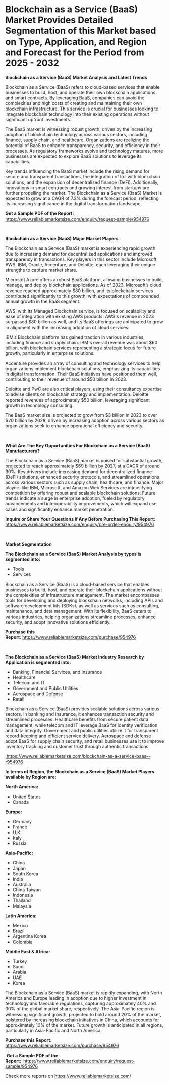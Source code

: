 <p><h1>Blockchain as a Service (BaaS) Market Provides Detailed Segmentation of this Market based on Type, Application, and Region and Forecast for the Period from 2025 - 2032</h1></p><p><strong>Blockchain as a Service (BaaS) Market Analysis and Latest Trends</strong></p>
<p><p>Blockchain as a Service (BaaS) refers to cloud-based services that enable businesses to build, host, and operate their own blockchain applications and smart contracts. By leveraging BaaS, companies can avoid the complexities and high costs of creating and maintaining their own blockchain infrastructure. This service is crucial for businesses looking to integrate blockchain technology into their existing operations without significant upfront investments.</p><p>The BaaS market is witnessing robust growth, driven by the increasing adoption of blockchain technology across various sectors, including finance, supply chain, and healthcare. Organizations are realizing the potential of BaaS to enhance transparency, security, and efficiency in their processes. As regulatory frameworks evolve and technology matures, more businesses are expected to explore BaaS solutions to leverage its capabilities.</p><p>Key trends influencing the BaaS market include the rising demand for secure and transparent transactions, the integration of IoT with blockchain solutions, and the expansion of decentralized finance (DeFi). Additionally, innovations in smart contracts and growing interest from startups are further propelling the market. The Blockchain as a Service (BaaS) Market is expected to grow at a CAGR of 7.3% during the forecast period, reflecting its increasing significance in the digital transformation landscape.</p></p>
<p><strong>Get a Sample PDF of the Report:&nbsp;</strong> <a href="https://www.reliablemarketsize.com/enquiry/request-sample/954976?utm_campaign=2876&utm_medium=2&utm_source=Github&utm_content=ia&utm_term=11032025&utm_id=blockchain-as-a-service-baas">https://www.reliablemarketsize.com/enquiry/request-sample/954976</a></p>
<p>&nbsp;</p>
<p><strong>Blockchain as a Service (BaaS) Major Market Players</strong></p>
<p><p>The Blockchain as a Service (BaaS) market is experiencing rapid growth due to increasing demand for decentralized applications and improved transparency in transactions. Key players in this sector include Microsoft, AWS, IBM, Oracle, Accenture, and Deloitte, each leveraging their unique strengths to capture market share.</p><p>Microsoft Azure offers a robust BaaS platform, allowing businesses to build, manage, and deploy blockchain applications. As of 2023, Microsoft’s cloud revenue reached approximately $80 billion, and its blockchain services contributed significantly to this growth, with expectations of compounded annual growth in the BaaS segment.</p><p>AWS, with its Managed Blockchain service, is focused on scalability and ease of integration with existing AWS products. AWS's revenue in 2023 surpassed $80 billion as well, and its BaaS offerings are anticipated to grow in alignment with the increasing adoption of cloud services.</p><p>IBM’s Blockchain platform has gained traction in various industries, including finance and supply chain. IBM's overall revenue was about $60 billion, with blockchain services representing a strategic focus for future growth, particularly in enterprise solutions.</p><p>Accenture provides an array of consulting and technology services to help organizations implement blockchain solutions, emphasizing its capabilities in digital transformation. Their BaaS initiatives have positioned them well, contributing to their revenue of around $50 billion in 2023.</p><p>Deloitte and PwC are also critical players, using their consultancy expertise to advise clients on blockchain strategy and implementation. Deloitte reported revenues of approximately $50 billion, leveraging significant growth in technology consulting.</p><p>The BaaS market size is projected to grow from $3 billion in 2023 to over $20 billion by 2028, driven by increasing adoption across various sectors as organizations seek to enhance operational efficiency and security.</p></p>
<p>&nbsp;</p>
<p><strong>What Are The Key Opportunities For Blockchain as a Service (BaaS) Manufacturers?</strong></p>
<p><p>The Blockchain as a Service (BaaS) market is poised for substantial growth, projected to reach approximately $69 billion by 2027, at a CAGR of around 30%. Key drivers include increasing demand for decentralized finance (DeFi) solutions, enhanced security protocols, and streamlined operations across various sectors such as supply chain, healthcare, and finance. Major players like IBM, Microsoft, and Amazon Web Services are intensifying competition by offering robust and scalable blockchain solutions. Future trends indicate a surge in enterprise adoption, fueled by regulatory advancements and interoperability improvements, which will expand use cases and significantly enhance market penetration.</p></p>
<p><strong>Inquire or Share Your Questions If Any Before Purchasing This Report:</strong> <a href="https://www.reliablemarketsize.com/enquiry/pre-order-enquiry/954976?utm_campaign=2876&utm_medium=2&utm_source=Github&utm_content=ia&utm_term=11032025&utm_id=blockchain-as-a-service-baas">https://www.reliablemarketsize.com/enquiry/pre-order-enquiry/954976</a></p>
<p>&nbsp;</p>
<p><strong>Market Segmentation</strong></p>
<p><strong>The Blockchain as a Service (BaaS) Market Analysis by types is segmented into:</strong></p>
<p><ul><li>Tools</li><li>Services</li></ul></p>
<p><p>Blockchain as a Service (BaaS) is a cloud-based service that enables businesses to build, host, and operate their blockchain applications without the complexities of infrastructure management. The market encompasses tools for developing and deploying blockchain networks, including APIs and software development kits (SDKs), as well as services such as consulting, maintenance, and data management. With its flexibility, BaaS caters to various industries, helping organizations streamline processes, enhance security, and adopt innovative solutions efficiently.</p></p>
<p><strong>Purchase this Report:&nbsp;</strong><a href="https://www.reliablemarketsize.com/purchase/954976?utm_campaign=2876&utm_medium=2&utm_source=Github&utm_content=ia&utm_term=11032025&utm_id=blockchain-as-a-service-baas">https://www.reliablemarketsize.com/purchase/954976</a></p>
<p>&nbsp;</p>
<p><strong>The Blockchain as a Service (BaaS) Market Industry Research by Application is segmented into:</strong></p>
<p><ul><li>Banking, Financial Services, and Insurance</li><li>Healthcare</li><li>Telecom and IT</li><li>Government and Public Utilities</li><li>Aerospace and Defense</li><li>Retail</li></ul></p>
<p><p>Blockchain as a Service (BaaS) provides scalable solutions across various sectors. In banking and insurance, it enhances transaction security and streamlined processes. Healthcare benefits from secure patient data management, while telecom and IT leverage BaaS for identity verification and data integrity. Government and public utilities utilize it for transparent record-keeping and efficient service delivery. Aerospace and defense adopt BaaS for supply chain security, and retail businesses use it to improve inventory tracking and customer trust through authentic transactions.</p></p>
<p><a href="https://www.reliablemarketsize.com/blockchain-as-a-service-baas--r954976?utm_campaign=2876&utm_medium=2&utm_source=Github&utm_content=ia&utm_term=11032025&utm_id=blockchain-as-a-service-baas">&nbsp;https://www.reliablemarketsize.com/blockchain-as-a-service-baas--r954976</a></p>
<p><strong>In terms of Region, the Blockchain as a Service (BaaS) Market Players available by Region are:</strong></p>
<p>
    <p> <strong> North America: </strong>
        <ul>
            <li>United States</li>
            <li>Canada</li>
        </ul>
        </p> 
    <p> <strong> Europe: </strong>
        <ul>
            <li>Germany</li>
            <li>France</li>
            <li>U.K.</li>
            <li>Italy</li>
            <li>Russia</li>
        </ul>
        </p> 
    <p> <strong> Asia-Pacific: </strong>
        <ul>
            <li>China</li>
            <li>Japan</li>
            <li>South Korea</li>
            <li>India</li>
            <li>Australia</li>
            <li>China Taiwan</li>
            <li>Indonesia</li>
            <li>Thailand</li>
            <li>Malaysia</li>
        </ul>
        </p> 
    <p> <strong> Latin America: </strong>
        <ul>
            <li>Mexico</li>
            <li>Brazil</li>
            <li>Argentina Korea</li>
            <li>Colombia</li>
        </ul>
        </p> 
    <p> <strong> Middle East & Africa: </strong>
        <ul>
            <li>Turkey</li>
            <li>Saudi</li>
            <li>Arabia</li>
            <li>UAE</li>
            <li>Korea</li>
        </ul>
    </p>
    </p>
<p><p>The Blockchain as a Service (BaaS) market is rapidly expanding, with North America and Europe leading in adoption due to higher investment in technology and favorable regulations, capturing approximately 40% and 30% of the global market share, respectively. The Asia-Pacific region is witnessing significant growth, projected to hold around 20% of the market, bolstered by increasing blockchain initiatives in China, which accounts for approximately 10% of the market. Future growth is anticipated in all regions, particularly in Asia-Pacific and North America.</p></p>
<p><strong>Purchase this Report: </strong><a href="https://www.reliablemarketsize.com/purchase/954976?utm_campaign=2876&utm_medium=2&utm_source=Github&utm_content=ia&utm_term=11032025&utm_id=blockchain-as-a-service-baas">https://www.reliablemarketsize.com/purchase/954976</a></p>
<p>&nbsp;<strong>Get a Sample PDF of the Report:&nbsp;&nbsp;</strong><a href="https://www.reliablemarketsize.com/enquiry/request-sample/954976?utm_campaign=2876&utm_medium=2&utm_source=Github&utm_content=ia&utm_term=11032025&utm_id=blockchain-as-a-service-baas">https://www.reliablemarketsize.com/enquiry/request-sample/954976</a></p>
<p><strong></strong></p>
<p>Check more reports on <a href="https://www.reliablemarketsize.com/?utm_campaign=2876&utm_medium=2&utm_source=Github&utm_content=ia&utm_term=11032025&utm_id=blockchain-as-a-service-baas">https://www.reliablemarketsize.com/</a></p>